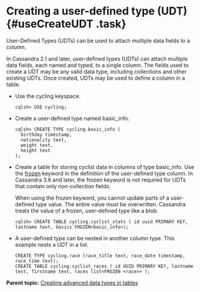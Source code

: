# Creating a user-defined type \(UDT\) {#useCreateUDT .task}

User-Defined Types \(UDTs\) can be used to attach multiple data fields to a column.

In Cassandra 2.1 and later, user-defined types \(UDTs\) can attach multiple data fields, each named and typed, to a single column. The fields used to create a UDT may be any valid data type, including collections and other existing UDTs. Once created, UDTs may be used to define a column in a table.

-   Use the cycling keyspace.

    ```language-cql
    cqlsh> USE cycling;
    ```

-   Create a user-defined type named basic\_info.

    ```language-cql
    cqlsh> CREATE TYPE cycling.basic_info (
      birthday timestamp,
      nationality text,
      weight text,
      height text
    );
    ```

-   Create a table for storing cyclist data in columns of type basic\_info. Use the [frozen](../cql_reference/cql_data_types_c.md) keyword in the definition of the user-defined type column. In Cassandra 3.6 and later, the frozen keyword is not required for UDTs that contain only non-collection fields.

    When using the frozen keyword, you cannot update parts of a user-defined type value. The entire value must be overwritten. Cassandra treats the value of a frozen, user-defined type like a blob.

    ```language-cql
    cqlsh> CREATE TABLE cycling.cyclist_stats ( id uuid PRIMARY KEY, lastname text, basics FROZEN<basic_info>);  
    ```

-   A user-defined type can be nested in another column type. This example nests a UDT in a list.

    ```
    CREATE TYPE cycling.race (race_title text, race_date timestamp, race_time text);
    CREATE TABLE cycling.cyclist_races ( id UUID PRIMARY KEY, lastname text, firstname text, races list<FROZEN <race>> );
    ```


**Parent topic:** [Creating advanced data types in tables](../../cql/cql_using/useAdvancedDataTypesTOC.md)

